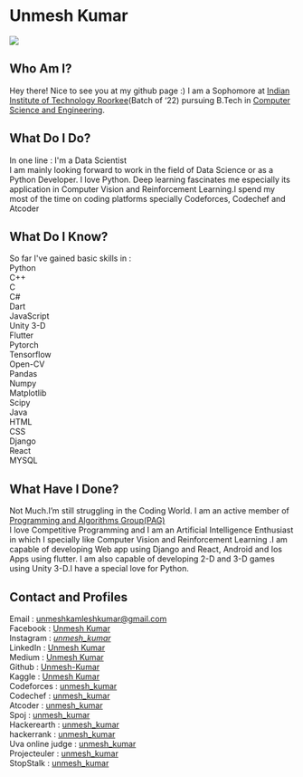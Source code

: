 
# Unmesh Kumar
![](https://images.app.goo.gl/cR6etFQuQM8mFWGv9)

## Who Am I?
Hey there! Nice to see you at my github page :)
I am a Sophomore at [Indian Institute of Technology Roorkee](https://www.iitr.ac.in/)(Batch of ‘22) pursuing B.Tech in [Computer Science and Engineering](https://www.iitr.ac.in/departments/CSE/).



## What Do I Do?
In one line : I'm a Data Scientist<br>
I am mainly looking forward to work in the field of Data Science or as a Python Developer. I love Python. Deep learning fascinates me especially its application in Computer Vision and Reinforcement Learning.I spend my most of the time on coding platforms specially Codeforces, Codechef and Atcoder


## What Do I Know?
So far I've gained basic skills in :<br>
Python<br>
C++<br>
C<br>
C#<br>
Dart<br>
JavaScript<br>
Unity 3-D<br>
Flutter<br>
Pytorch<br>
Tensorflow<br>
Open-CV<br>
Pandas<br>
Numpy<br>
Matplotlib<br>
Scipy<br>
Java<br>
HTML<br>
CSS<br>
Django<br>
React<br>
MYSQL<br>

## What Have I Done?
Not Much.I’m still struggling in the Coding World. I am an active member of [Programming and Algorithms Group(PAG)](http://pag.iitr.ac.in/) <br> I love Competitive Programming and I am an Artificial Intelligence Enthusiast in which I specially like Computer Vision and Reinforcement Learning .I am capable of developing Web app using Django and React, Android and Ios Apps using flutter. I am also capable of developing 2-D and 3-D games using Unity 3-D.I have a special love for Python.

## Contact and Profiles
Email : [unmeshkamleshkumar@gmail.com](mailto:unmeshkamleshkumar@gmail.com)<br>
Facebook : [Unmesh Kumar](https://www.facebook.com/unmesh.kumar.351) <br>
Instagram : [_unmesh_kumar_](https://www.instagram.com/_unmesh_kumar_/) <br>
LinkedIn : [Unmesh Kumar](https://www.linkedin.com/in/unmesh-kumar-741288177/) <br>
Medium : [Unmesh Kumar](https://medium.com/@unmeshkamleshkumar) <br>
Github : [Unmesh-Kumar](https://github.com/Unmesh-Kumar) <br>
Kaggle : [Unmesh Kumar](https://www.kaggle.com/unmeshkumar) <br>
Codeforces : [unmesh_kumar](https://codeforces.com/profile/unmesh_kumar)<br>
Codechef : [unmesh_kumar](https://www.codechef.com/users/unmesh_kumar)<br>
Atcoder : [unmesh_kumar](https://atcoder.jp/users/unmesh_kumar)<br>
Spoj : [unmesh_kumar](https://www.spoj.com/users/unmesh_kumar/)<br>
Hackerearth : [unmesh_kumar](https://www.hackerearth.com/@unmesh8)<br>
hackerrank : [unmesh_kumar](https://www.hackerrank.com/unmesh_kumar?hr_r=1)<br>
Uva online judge : [unmesh_kumar](https://uhunt.onlinejudge.org/id/1062258)<br>
Projecteuler : [unmesh_kumar](https://projecteuler.net/profile/unmesh_kumar.png)<br>
StopStalk : [unmesh_kumar](https://www.stopstalk.com/user/profile/unmesh_kumar)<br>
